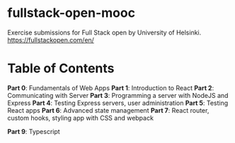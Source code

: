 # fullstack-open-mooc

Exercise submissions for Full Stack open by University of Helsinki. https://fullstackopen.com/en/

# Table of Contents

**Part 0**: Fundamentals of Web Apps
**Part 1**: Introduction to React
**Part 2**: Communicating with Server
**Part 3**: Programming a server with NodeJS and Express
**Part 4**: Testing Express servers, user administration
**Part 5**: Testing React apps
**Part 6**: Advanced state management
**Part 7**: React router, custom hooks, styling app with CSS and webpack

**Part 9**: Typescript
